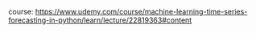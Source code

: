 course: https://www.udemy.com/course/machine-learning-time-series-forecasting-in-python/learn/lecture/22819363#content